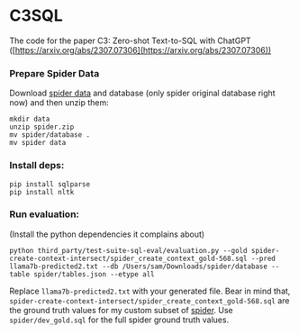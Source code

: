 # C3SQL
The code for the paper C3: Zero-shot Text-to-SQL with ChatGPT ([https://arxiv.org/abs/2307.07306](https://arxiv.org/abs/2307.07306))

### Prepare Spider Data

Download [spider data](https://drive.google.com/uc?export=download&id=1TqleXec_OykOYFREKKtschzY29dUcVAQ) and database (only spider original database right now) and then unzip them:

```shell
mkdir data 
unzip spider.zip 
mv spider/database . 
mv spider data
```
### Install deps:
```
pip install sqlparse
pip install nltk
```
### Run evaluation:
(Install the python dependencies it complains about)
```
python third_party/test-suite-sql-eval/evaluation.py --gold spider-create-context-intersect/spider_create_context_gold-568.sql --pred llama7b-predicted2.txt --db /Users/sam/Downloads/spider/database --table spider/tables.json --etype all
```
Replace ```llama7b-predicted2.txt``` with your generated file. Bear in mind that, ```spider-create-context-intersect/spider_create_context_gold-568.sql``` are the ground truth values for my custom subset of [spider](https://huggingface.co/datasets/samlhuillier/sql-create-context-spider-intersect). Use ```spider/dev_gold.sql``` for the full spider ground truth values. 
